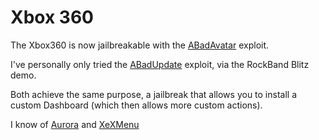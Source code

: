# Xbox 360

The Xbox360 is now jailbreakable with the [ABadAvatar](https://github.com/shutterbug2000/ABadAvatar) exploit.

I've personally only tried the [ABadUpdate](https://github.com/grimdoomer/Xbox360BadUpdate) exploit, via the RockBand Blitz demo.

Both achieve the same purpose, a jailbreak that allows you to install a custom Dashboard (which then allows more custom actions).

I know of [Aurora](https://consolemods.org/wiki/Xbox_360:Aurora) and [XeXMenu](https://consolemods.org/wiki/Xbox_360:XeXmenu)